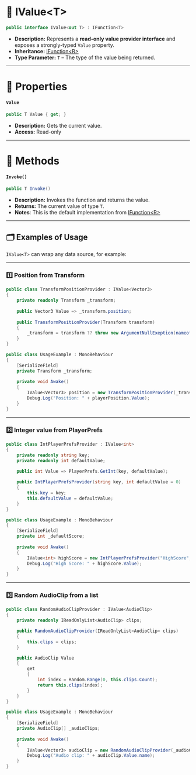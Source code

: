 # 🧩 IValue&lt;T&gt;

```csharp
public interface IValue<out T> : IFunction<T>
```

- **Description:** Represents a **read-only value provider interface** and exposes a strongly-typed `Value` property.
- **Inheritance:** [IFunction&lt;R&gt;](../Functions/IFunction.md)
- **Type Parameter:** `T` – The type of the value being returned.

---

# 🔑 Properties

#### `Value`

```csharp
public T Value { get; }
```

- **Description:** Gets the current value.
- **Access:** Read-only

---

# 🏹 Methods

#### `Invoke()`

```csharp
public T Invoke()
```

- **Description:** Invokes the function and returns the value.
- **Returns:** The current value of type `T`.
- **Notes**: This is the default implementation from [IFunction&lt;R&gt;](../Functions/IFunction.md)

---

## 🗂 Examples of Usage

`IValue<T>` can wrap any data source, for example:

---

### 1️⃣ Position from Transform

```csharp
public class TransformPositionProvider : IValue<Vector3>
{
    private readonly Transform _transform;
    
    public Vector3 Value => _transform.position;
    
    public TransformPositionProvider(Transform transform) 
    {
        _transform = transform ?? throw new ArgumentNullExeption(nameof(transform));
    }
}
```

```csharp
public class UsageExample : MonoBehaviour
{
    [SerializeField] 
    private Transform _transform;
    
    private void Awake()
    {
        IValue<Vector3> position = new TransformPositionProvider(_transform);
        Debug.Log("Position: " + playerPosition.Value);
    }
}
```

---

### 2️⃣ Integer value from PlayerPrefs

```csharp
public class IntPlayerPrefsProvider : IValue<int>
{
    private readonly string key;
    private readonly int defaultValue;

    public int Value => PlayerPrefs.GetInt(key, defaultValue);
    
    public IntPlayerPrefsProvider(string key, int defaultValue = 0)
    {
        this.key = key;
        this.defaultValue = defaultValue;
    }
}
```

```csharp
public class UsageExample : MonoBehaviour
{
    [SerializeField] 
    private int _defaultScore;
    
    private void Awake()
    {
        IValue<int> highScore = new IntPlayerPrefsProvider("HighScore", _defaultScore));
        Debug.Log("High Score: " + highScore.Value);
    }
}
```

---

### 3️⃣ Random AudioClip from a list

```csharp
public class RandomAudioClipProvider : IValue<AudioClip>
{
    private readonly IReadOnlyList<AudioClip> clips;

    public RandomAudioClipProvider(IReadOnlyList<AudioClip> clips)
    {
        this.clips = clips;
    }

    public AudioClip Value
    {
        get
        {
            int index = Random.Range(0, this.clips.Count);
            return this.clips[index];
        }
    }
}
```

```csharp
public class UsageExample : MonoBehaviour
{
    [SerializeField] 
    private AudioClip[] _audioClips;
    
    private void Awake()
    {
        IValue<Vector3> audioClip = new RandomAudioClipProvider(_audioClips);
        Debug.Log("Audio clip: " + audioClip.Value.name);
    }
}
```
